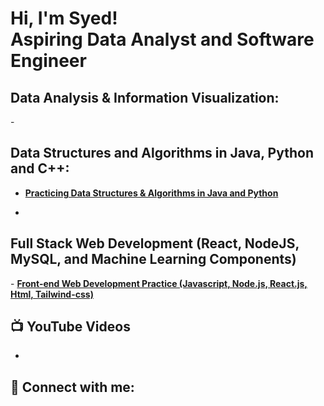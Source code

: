 <h1>Hi, I'm Syed! <br/> Aspiring Data Analyst and Software Engineer</h1>

<h2>Data Analysis & Information Visualization:</h2>
  -  

<h2>Data Structures and Algorithms in Java, Python and C++:</h2>
  
  - <b><a href="https://github.com/Syed-A-Naqvi/DataStructs_and_Algos.git">Practicing Data Structures & Algorithms in Java and Python</a></b>  
  
- <b></b> 

<h2>Full Stack Web Development (React, NodeJS, MySQL, and Machine Learning Components)</h2>
- <b><a href="https://github.com/Syed-A-Naqvi/Frontend_Web_Development.git">Front-end Web Development Practice (Javascript, Node.js, React.js, Html, Tailwind-css)</a></b>
 

<h2>📺 YouTube Videos</h2>

-
<h2> 🤳 Connect with me:</h2>


<!--

Here are some ideas to get you started:

- 🔭 I’m currently working on ...
- 🌱 I’m currently learning ...
- 👯 I’m looking to collaborate on ...
- 🤔 I’m looking for help with ...
- 💬 Ask me about ...
- 📫 How to reach me: ...
- 😄 Pronouns: ...
- ⚡ Fun fact: ...
-->
